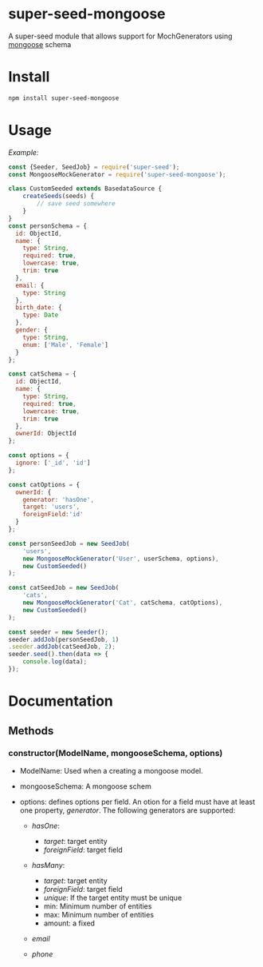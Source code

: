 # super-seed-mongoose

A super-seed module that allows support for MochGenerators using [mongoose](https://www.npmjs.com/package/mongoose) schema

# Install

```bash
npm install super-seed-mongoose
```

# Usage 

_Example:_

```js
const {Seeder, SeedJob} = require('super-seed');
const MongooseMockGenerator = require('super-seed-mongoose');

class CustomSeeded extends BasedataSource {
    createSeeds(seeds) {
        // save seed somewhere
    }
}
const personSchema = {
  id: ObjectId,
  name: {
    type: String,
    required: true,
    lowercase: true,
    trim: true
  },
  email: {
    type: String
  },
  birth_date: {
    type: Date
  },
  gender: {
    type: String,
    enum: ['Male', 'Female']
  }
};

const catSchema = {
  id: ObjectId,
  name: {
    type: String,
    required: true,
    lowercase: true,
    trim: true
  },
  ownerId: ObjectId
};

const options = {
  ignore: ['_id', 'id']
};

const catOptions = {
  ownerId: {
    generator: 'hasOne',
    target: 'users',
    foreignField:'id'
  }
};

const personSeedJob = new SeedJob(
    'users',
    new MongooseMockGenerator('User', userSchema, options),
    new CustomSeeded()
);

const catSeedJob = new SeedJob(
    'cats',
    new MongooseMockGenerator('Cat', catSchema, catOptions),
    new CustomSeeded()
);

const seeder = new Seeder();
seeder.addJob(personSeedJob, 1)
.seeder.addJob(catSeedJob, 2);
seeder.seed().then(data => {
    console.log(data);
});
```

# Documentation

## Methods
### constructor(ModelName, mongooseSchema, options)
 * ModelName: Used when a creating a mongoose model.
 * mongooseSchema: A mongoose schem
 * options: defines options per field. An otion for a field must have at least one property, *generator*. The following generators are supported:
     
    * *hasOne*:
        
        * _target_: target entity
        * _foreignField_: target field

    * *hasMany*:
        
        * _target_: target entity
        * _foreignField_: target field
        * _unique_: If the target entity must be unique
        * min: Minimum number of entities
        * max: Minimum number of entities
        * amount: a fixed

    * _email_
    * _phone_



